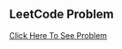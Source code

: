 ## LeetCode Problem

<a href="https://leetcode.com/problems/linked-list-cycle/description/?envType=problem-list-v2&envId=linked-list">Click
Here To See Problem</a>